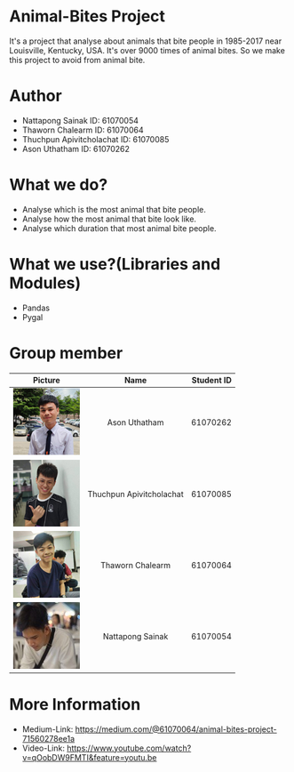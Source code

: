 # Animal-Bites Project
 It's a project that analyse about animals that bite people in 1985-2017 near Louisville, Kentucky, USA.
It's over 9000 times of animal bites. So we make this project to avoid from animal bite.

# Author
 * Nattapong Sainak ID: 61070054
 * Thaworn Chalearm ID: 61070064
 * Thuchpun Apivitcholachat ID: 61070085
 * Ason Uthatham ID: 61070262
 
# What we do?
* Analyse which is the most animal that bite people.
* Analyse how the most animal that bite look like.
* Analyse which duration that most animal bite people.

# What we use?(Libraries and Modules)
* Pandas
* Pygal 

# Group member
| Picture   | Name           |Student ID  |
| ------------- |:-------------:| -----:|
|![alt text](https://github.com/Alhzz/Animal-Bites/blob/master/member/37292.jpg "Ason Uthatham ID: 61070262")| Ason Uthatham | 61070262
|![alt text](https://github.com/Alhzz/Animal-Bites/blob/master/member/531825.jpg "Thuchpun Apivitcholachat ID: 61070085")| Thuchpun Apivitcholachat | 61070085
|![alt text](https://github.com/Alhzz/Animal-Bites/blob/master/member/90461.jpg "Thaworn Chalearm ID: 61070064")| Thaworn Chalearm  | 61070064 |
|![alt text](https://github.com/Alhzz/Animal-Bites/blob/master/member/181130_0068.jpg "์Nattapong Sainak ID: 61070054")| Nattapong Sainak  | 61070054 |

# More Information
* Medium-Link: https://medium.com/@61070064/animal-bites-project-71560278ee1a
* Video-Link: https://www.youtube.com/watch?v=qOobDW9FMTI&feature=youtu.be
